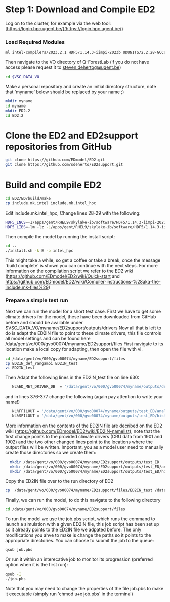 # Step 1: Download and Compile ED2

Log on to the cluster, for example via the web tool:  
[https://login.hpc.ugent.be/](https://login.hpc.ugent.be/)

### Load Required Modules

```bash
ml intel-compilers/2023.2.1 HDF5/1.14.3-iimpi-2023b UDUNITS/2.2.28-GCCcore-13.2.0 ulimit -s unlimited
```

Then navigate to the VO directory of Q-ForestLab (if you do not have access please request it to steven.dehertog@ugent.be)
```bash
cd $VSC_DATA_VO
```
Make a personal repository and create an initial directory structure, note that 'myname' below should be replaced by your name ;)
```bash
mkdir myname
cd myname
mkdir ED2.2
cd ED2.2
```
# Clone the ED2 and ED2support repositories from GitHub
```bash
git clone https://github.com/EDmodel/ED2.git
git clone https://github.com/sdeherto/ED2support.git
```
# Build and compile ED2
```bash
cd ED2/ED/build/make
cp include.mk.intel include.mk.intel_hpc
```
Edit include.mk.intel_hpc,
Change lines 28-29 with the following:
```bash
HDF5_INCS=-I/apps/gent/RHEL9/skylake-ib/software/HDF5/1.14.3-iimpi-2023b/include
HDF5_LIBS=-lm -lz -L/apps/gent/RHEL9/skylake-ib/software/HDF5/1.14.3-iimpi-2023b/bin -lhdf5 -lhdf5_fortran -lhdf5_hl
```

Then compile the model by running the install script:
```bash
cd ..
./install.sh -k E -p intel_hpc
```
This might take a while, so get a coffee or take a break, once the message 'build complete' is shown you can continue with the next steps. For more information on the compilation script we refer to the ED2 wiki (https://github.com/EDmodel/ED2/wiki/Quick-start and https://github.com/EDmodel/ED2/wiki/Compiler-instructions-%28aka-the-include.mk-files%29)

### Prepare a simple test run

Next we can run the model for a short test case. 
First we have to get some climate drivers for the model, these have been downloaded from GitHub before and should be available under $VSC_DATA_VO/myname/ED2support/outputs/drivers
Now all that is left to do is adapt the ED2IN file to point to these climate drivers, this file controls all model settings and can be found here /data/gent/vo/000/gvo00074/myname/ED2support/files
First navigate to its location make a local copy for adapting, then open the file with vi.
```bash
cd /data/gent/vo/000/gvo00074/myname/ED2support/files
cp ED2IN_def_Yangambi ED2IN_test
vi ED2IN_test
```
Then Adapt the following lines in the ED2IN_test file on line 630:
```bash
   NL%ED_MET_DRIVER_DB  = '/data/gent/vo/000/gvo00074/myname/outputs/drivers/ED_MET_DRIVER_HEADER'
```

and in lines 376-377 change the following (again pay attention to write your name!)

```bash
   NL%FFILOUT = '/data/gent/vo/000/gvo00074/myname/outputs/test_ED/analysis/analysis'
   NL%SFILOUT = '/data/gent/vo/000/gvo00074/myname/outputs/test_ED/history/history'
```

More information on the contents of the ED2IN file are decribed on the ED2 wiki (https://github.com/EDmodel/ED2/wiki/ED2IN-namelist), note that the first change points to the provided climate drivers (CRU data from 1901 and 1902) and the two other changed lines point to the locations where the output files will be written. Important, you as a model user need to manually create those directories so we create them:
```bash
  mkdir /data/gent/vo/000/gvo00074/myname/ED2support/outputs/test_ED
  mkdir /data/gent/vo/000/gvo00074/myname/ED2support/outputs/test_ED/analysis
  mkdir /data/gent/vo/000/gvo00074/myname/ED2support/outputs/test_ED/history
```

Copy the ED2IN file over to the run directory of ED2
```bash
cp  /data/gent/vo/000/gvo00074/myname/ED2support/files/ED2IN_test /data/gent/vo/000/gvo00074/myname/ED2.2/ED2/ED/run/ED2IN_test
```

Finally, we can run the model, to do this navigate to the following directory

```bash
cd /data/gent/vo/000/gvo00074/myname/ED2support/files
```

To run the model we use the job.pbs script, which runs the command to launch a simulation with a given ED2IN file, this job script has been set up so it already points to the ED2IN file we adpated before. The only modifications you ahve to make is change the paths so it points to the appropriate directories. You can choose to submit the job to the queue:
```bash
qsub job.pbs
```
Or run it within an interecative job to monitor its progression (preferred option when it is the first run):
```bash
qsub -I 
./job.pbs
```

Note that you may need to change the properties of the file job.pbs to make it executable (simply run 'chmod u+x job.pbs' in the terminal)


